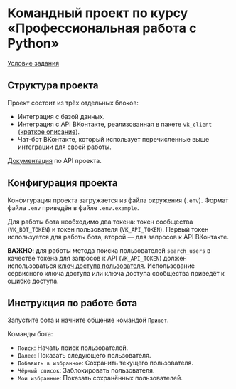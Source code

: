 # Командный проект по курсу «Профессиональная работа с Python»

[Условие задания](https://github.com/netology-code/adpy-team-diplom/blob/main/README.md)

## Структура проекта

Проект состоит из трёх отдельных блоков:

- Интеграция с базой данных.
- Интеграция с API ВКонтакте, реализованная в пакете
`vk_client` ([краткое описание](src/vk_client/README.md)).
- Чат-бот ВКонтакте, который использует перечисленные выше
интеграции для своей работы.

[Документация](./docs/build/html/index.html) по API проекта.

## Конфигурация проекта

Конфигурация проекта загружается из файла окружения (`.env`).
Формат файла `.env` приведён в файле `.env.example`. 

Для работы бота необходимо два токена: токен сообщества 
(`VK_BOT_TOKEN`) и токен пользователя (`VK_API_TOKEN`). Первый
токен используется для работы бота, второй &mdash; для запросов
к API ВКонтакте.

**ВАЖНО**: для работы метода поиска пользователей `search_users` 
в качестве токена для запросов к API (`VK_API_TOKEN`) должен 
использоваться 
[ключ доступа пользователя](https://dev.vk.com/ru/api/access-token/getting-started#%D0%9A%D0%BB%D1%8E%D1%87%20%D0%B4%D0%BE%D1%81%D1%82%D1%83%D0%BF%D0%B0%20%D0%BF%D0%BE%D0%BB%D1%8C%D0%B7%D0%BE%D0%B2%D0%B0%D1%82%D0%B5%D0%BB%D1%8F).
Использование сервисного ключа доступа или ключа доступа 
сообщества приведёт к ошибке доступа.

## Инструкция по работе бота

Запустите бота и начните общение командой `Привет`.

Команды бота:
   * `Поиск`: Начать поиск пользователей.
   * `Далее`: Показать следующего пользователя.
   * `Добавить в избранное`: Сохранить текущего пользователя.
   * `Чёрный список`: Заблокировать пользователя.
   * `Мои избранные`: Показать сохранённых пользователей.